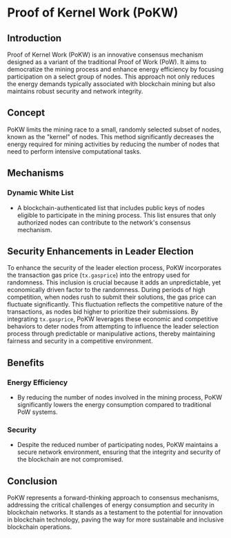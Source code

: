# Proof of Kernel Work (PoKW)

## Introduction
Proof of Kernel Work (PoKW) is an innovative consensus mechanism designed as a variant of the traditional Proof of Work (PoW). It aims to democratize the mining process and enhance energy efficiency by focusing participation on a select group of nodes. This approach not only reduces the energy demands typically associated with blockchain mining but also maintains robust security and network integrity.

## Concept
PoKW limits the mining race to a small, randomly selected subset of nodes, known as the "kernel" of nodes. This method significantly decreases the energy required for mining activities by reducing the number of nodes that need to perform intensive computational tasks.

## Mechanisms

### Dynamic White List
- A blockchain-authenticated list that includes public keys of nodes eligible to participate in the mining process. This list ensures that only authorized nodes can contribute to the network's consensus mechanism.

## Security Enhancements in Leader Election
To enhance the security of the leader election process, PoKW incorporates the transaction gas price (`tx.gasprice`) into the entropy used for randomness. This inclusion is crucial because it adds an unpredictable, yet economically driven factor to the randomness. During periods of high competition, when nodes rush to submit their solutions, the gas price can fluctuate significantly. This fluctuation reflects the competitive nature of the transactions, as nodes bid higher to prioritize their submissions. By integrating `tx.gasprice`, PoKW leverages these economic and competitive behaviors to deter nodes from attempting to influence the leader selection process through predictable or manipulative actions, thereby maintaining fairness and security in a competitive environment.

## Benefits

### Energy Efficiency
- By reducing the number of nodes involved in the mining process, PoKW significantly lowers the energy consumption compared to traditional PoW systems.

### Security
- Despite the reduced number of participating nodes, PoKW maintains a secure network environment, ensuring that the integrity and security of the blockchain are not compromised.

## Conclusion
PoKW represents a forward-thinking approach to consensus mechanisms, addressing the critical challenges of energy consumption and security in blockchain networks. It stands as a testament to the potential for innovation in blockchain technology, paving the way for more sustainable and inclusive blockchain operations.


